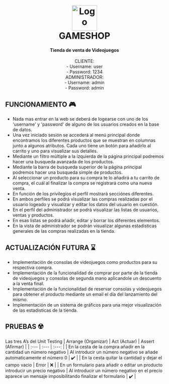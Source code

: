 
<h1 align="center">
  <img src="" alt="Logo" width="80" height="80">
  <br>
    GAMESHOP
  <br>
</h1>
<h4 align="center">Tienda de venta de Videojuegos</h4>
<p align="center">
    CLIENTE:
    <br>
        - Username: user
    <br>
        - Password: 1234
    <br>
    ADMINISTRADOR:
    <br>
        - Username: admin
    <br>
        - Password: admin
    <br>
</p>

## FUNCIONAMIENTO :video_game:

* Nada mas entrar en la web se deberá de logearse con uno de los 'username' y 'password' de alguno de los usuarios creados en la base de datos.
* Una vez iniciado sesión se accederá al menú principal donde encontramos los diferentes productos que se muestran en columnas junto a algunos atributos. Cada uno tiene un botón para añadirlo al carrito y uno para visualizar sus detalles.
* Mediante un filtro múltiple a la izquierda de la página principal podremos hacer una busqueda avanzada de los productos.
* Mediante la barra de busqueda superior de la página principal podremos hacer una busqueda simple de productos.
* Al seleccionar un producto para su compra te lo añadirá a tu carrito de compra, el cuál al finalizar la compra se registrará como una nueva venta.
* En función de los privilegios el perfil mostrará secciónes diferentes.
* En ambos perfiles se podrá visualizar las compras realizadas por el usuario logeado y visualizar y editar los datos del usuario en cuestión.
* En el perfil del administrador se podrá visualizar las listas de usuarios, ventas y productos.
* En esas listas se podrá añadir, editar y borrar los diferentes elementos.
* En la vista de administrador se podrán visualizar algunas estadisticas generales de las compras realizadas en la tienda.

## ACTUALIZACIÓN FUTURA :hourglass:
* Implementación de consolas de videojuegos como productos para su respectiva compra.
* Implementación de la funcionalidad de comprar por parte de la tienda de videojuegos y consolas de segunda mano aplicandole un descuento a la venta final.
* Implementación de la funcionalidad de reservar consolas y videojuegos para obtener el producto mediante un email el día del lanzamiento del mismo.
* Implementación de un sistema de gráficos para una mejor visualización de las estadisticas de la tienda.

## PRUEBAS :radioactive:
Las tres A’s del Unit Testing
| Arrange (Organizar) | Act (Actuar)   | Assert (Afirmar) |
| :---                | :---           |      :---:       |
| En la cesta de la compra añadir en la cantidad un número negativo | Al introducir un número negativo se añade automaticamente el número 0 | :heavy_check_mark: |
| En la cesta quitar la cantidad y dejar el campo vacio | Error      | :x: |
| En un formulario para añadir o editar un producto introducir un precio negativo | Al introducir un número negativo en el precio aparece un mensaje imposibilitando finalizar el formulario | :heavy_check_mark: |


